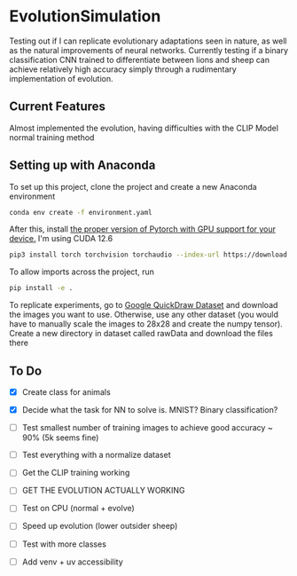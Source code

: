 # EvolutionSimulation
Testing out if I can replicate evolutionary adaptations seen in nature, as well as the natural improvements of neural networks. Currently testing if a binary classification CNN trained to differentiate between lions and sheep can achieve relatively high accuracy simply through a rudimentary implementation of evolution.

## Current Features 
Almost implemented the evolution, having difficulties with the CLIP Model normal training method


## Setting up with Anaconda  
To set up this project, clone the project and create a new Anaconda environment

```sh
conda env create -f environment.yaml
```

After this, install [the proper version of Pytorch with GPU support for your device.](https://pytorch.org/get-started/locally/)
I'm using CUDA 12.6
```sh
pip3 install torch torchvision torchaudio --index-url https://download.pytorch.org/whl/cu126
```

To allow imports across the project, run 
```sh
pip install -e .
```
To replicate experiments, go to [Google QuickDraw Dataset](https://console.cloud.google.com/storage/browser/quickdraw_dataset/full/numpy_bitmap) and download the images you want to use. Otherwise, use any other dataset (you would have to manually scale the images to 28x28 and create the numpy tensor). Create a new directory in dataset called rawData and download the files there

## To Do
- [x] Create class for animals 
- [x] Decide what the task for NN to solve is. MNIST? Binary classification?
- [ ] Test smallest number of training images to achieve good accuracy ~ 90% (5k seems fine)
- [ ] Test everything with a normalize dataset 
- [ ] Get the CLIP training working 
- [ ] GET THE EVOLUTION ACTUALLY WORKING
- [ ] Test on CPU (normal + evolve)
- [ ] Speed up evolution (lower outsider sheep)
- [ ] Test with more classes 
- [ ] Add venv + uv accessibility 



